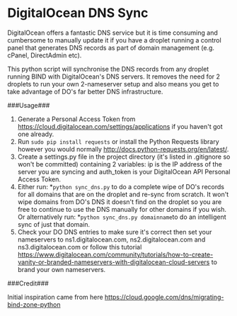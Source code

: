 # DigitalOcean DNS Sync
DigitalOcean offers a fantastic DNS service but it is time consuming and cumbersome to manually update it if you 
have a droplet running a control panel that generates DNS records as part of domain management (e.g. cPanel, 
DirectAdmin etc).

This python script will synchronise the DNS records from any droplet running BIND with DigitalOcean's 
DNS servers. It removes the need for 2 droplets to run your own 2-nameserver setup and also means you get to take 
advantage of DO's far better DNS infrastructure.

###Usage###

1. Generate a Personal Access Token from https://cloud.digitalocean.com/settings/applications if you haven't got one 
 already.
2. Run ```sudo pip install requests``` or install the Python Requests library however you would normally 
 http://docs.python-requests.org/en/latest/.
3. Create a settings.py file in the project directory (it's listed in .gitignore so won't be committed) containing 
 2 variables: ip is the IP address of the server you are syncing and auth_token is your DigitalOcean API Personal Access
 Token.
4. Either run:
  *```python sync_dns.py``` to do a complete wipe of DO's records for all domains that are on the droplet and
  re-sync from scratch. It won't wipe domains from DO's DNS it doesn't find on the droplet so you are free to continue to
  use the DNS manually for other domains if you wish.
Or alternatively run:
  *```python sync_dns.py domainname```to do an intelligent sync of just that domain.
5. Check your DO DNS entries to make sure it's correct then set your nameservers to ns1.digitalocean.com, 
 ns2.digitalocean.com and ns3.digitalocean.com or follow this tutorial 
 https://www.digitalocean.com/community/tutorials/how-to-create-vanity-or-branded-nameservers-with-digitalocean-cloud-servers 
 to brand your own nameservers.

###Credit###

Initial inspiration came from here https://cloud.google.com/dns/migrating-bind-zone-python
